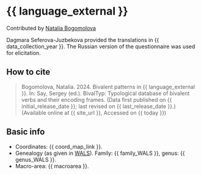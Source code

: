 # {{ language_external }}
Contributed by [Natalia Bogomolova](https://www.uni-bamberg.de/en/oriental-studies/general-linguistics/staff/prof-dr-natalia-bogomolova/) 

Dagmara Seferova-Juzbekova provided the translations in {{ data_collection_year }}. The Russian version of the questionnaire was used for elicitation.

## How to cite
> Bogomolova, Natalia. 2024. Bivalent patterns in {{ language_external }}. 
> In: Say, Sergey (ed.). BivalTyp: Typological database of bivalent verbs and their encoding frames. 
> (Data first published on {{ initial_release_date }}; last revised on {{ last_release_date }}.) 
> (Available online at {{ site_url }}, Accessed on {{ today }})

## Basic info
- Coordinates: {{ coord_map_link }}.
- Genealogy (as given in [WALS](https://wals.info/)). Family: {{ family_WALS }}, genus: {{ genus_WALS }}.
- Macro-area: {{ macroarea }}. 
